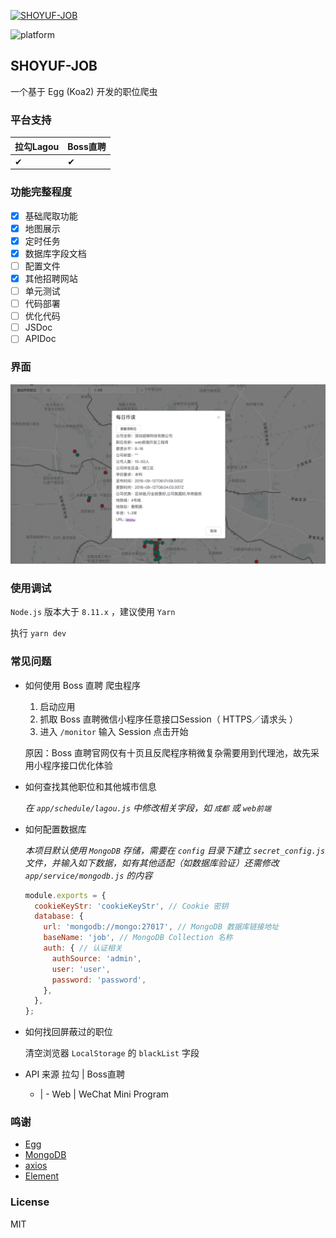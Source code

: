[![SHOYUF-JOB](./logo.png)](https://github.com/shoyuf/shoyuf-job)

![platform](https://img.shields.io/badge/platform-Web-blue.svg)

## SHOYUF-JOB

一个基于 Egg (Koa2) 开发的职位爬虫

### 平台支持

| 拉勾Lagou | Boss直聘 |
| - | - |
| ✔ | ✔ |

### 功能完整程度

- [x] 基础爬取功能
- [x] 地图展示
- [x] 定时任务
- [x] 数据库字段文档
- [ ] 配置文件
- [x] 其他招聘网站
- [ ] 单元测试
- [ ] 代码部署
- [ ] 优化代码
- [ ] JSDoc
- [ ] APIDoc

### 界面

![screenshot](./screenshot.png)

### 使用调试

`Node.js` 版本大于 `8.11.x` ，建议使用 `Yarn`

执行 `yarn dev`

### 常见问题

- 如何使用 Boss 直聘 爬虫程序

  1. 启动应用
  2. 抓取 Boss 直聘微信小程序任意接口Session（ HTTPS／请求头 ）
  3. 进入 `/monitor` 输入 Session 点击开始

  原因：Boss 直聘官网仅有十页且反爬程序稍微复杂需要用到代理池，故先采用小程序接口优化体验

- 如何查找其他职位和其他城市信息

  *在 `app/schedule/lagou.js` 中修改相关字段，如 `成都` 或 `web前端`*

- 如何配置数据库
  
  *本项目默认使用 `MongoDB` 存储，需要在 `config` 目录下建立 `secret_config.js` 文件，并输入如下数据，如有其他适配（如数据库验证）还需修改 `app/service/mongodb.js` 的内容*

  ```js
  module.exports = {
    cookieKeyStr: 'cookieKeyStr', // Cookie 密钥
    database: {
      url: 'mongodb://mongo:27017', // MongoDB 数据库链接地址
      baseName: 'job', // MongoDB Collection 名称
      auth: { // 认证相关
        authSource: 'admin',
        user: 'user',
        password: 'password',
      },
    },
  };
  ```

- 如何找回屏蔽过的职位
  
  清空浏览器 `LocalStorage` 的 `blackList` 字段

- API 来源
  拉勾 | Boss直聘
  - | -
  Web | WeChat Mini Program

 
### 鸣谢

- [Egg](https://eggjs.org/)
- [MongoDB](https://www.mongodb.com/)
- [axios](https://github.com/axios/axios)
- [Element](https://element-cn.eleme.io/)

### License

MIT
